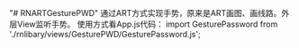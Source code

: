 "# RNARTGesturePWD" 
通过ART方式实现手势，原来是ART画图、画线路。外层View监听手势。
使用方式看App.js代码：
import GesturePassword from './rnlibary/views/GesturePWD/GesturePassword.js';

<GesturePassword getPWD={this._getPWD.bind(this)} />
